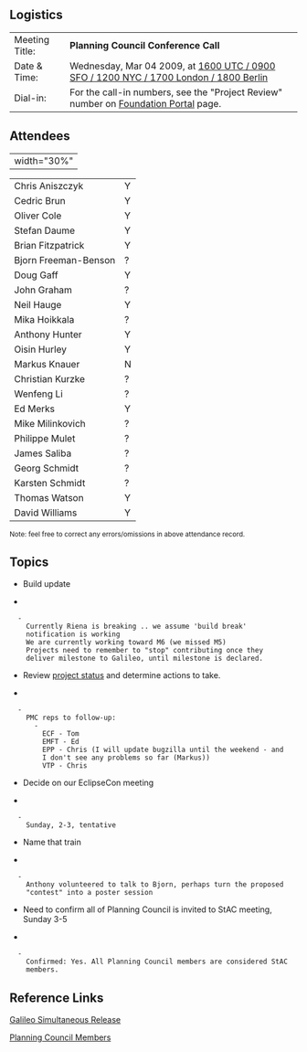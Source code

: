 ## Logistics

|                |                                                                                                                                                                                           |
| -------------- | ----------------------------------------------------------------------------------------------------------------------------------------------------------------------------------------- |
| Meeting Title: | **Planning Council Conference Call**                                                                                                                                                      |
| Date & Time:   | Wednesday, Mar 04 2009, at [1600 UTC / 0900 SFO / 1200 NYC / 1700 London / 1800 Berlin](http://www.timeanddate.com/worldclock/fixedtime.html?year=2009&month=3&day=4&hour=17&min=0&sec=0) |
| Dial-in:       | For the call-in numbers, see the "Project Review" number on [Foundation Portal](https://dev.eclipse.org/portal/myfoundation/portal/portal.php) page.                                      |

## Attendees

|             |
| ----------- |
| width="30%" |

|                      |   |
| -------------------- | - |
| Chris Aniszczyk      | Y |
| Cedric Brun          | Y |
| Oliver Cole          | Y |
| Stefan Daume         | Y |
| Brian Fitzpatrick    | Y |
| Bjorn Freeman-Benson | ? |
| Doug Gaff            | Y |
| John Graham          | ? |
| Neil Hauge           | Y |
| Mika Hoikkala        | ? |
| Anthony Hunter       | Y |
| Oisin Hurley         | Y |
| Markus Knauer        | N |
| Christian Kurzke     | ? |
| Wenfeng Li           | ? |
| Ed Merks             | Y |
| Mike Milinkovich     | ? |
| Philippe Mulet       | ? |
| James Saliba         | ? |
| Georg Schmidt        | ? |
| Karsten Schmidt      | ? |
| Thomas Watson        | Y |
| David Williams       | Y |

<small>Note: feel free to correct any errors/omissions in above
attendance record.</small>

## Topics

  - Build update

<!-- end list -->

  -

      -
        Currently Riena is breaking .. we assume 'build break'
        notification is working
        We are currently working toward M6 (we missed M5)
        Projects need to remember to "stop" contributing once they
        deliver milestone to Galileo, until milestone is declared.

<!-- end list -->

  - Review [project
    status](http://www.eclipse.org/projects/galileo_status.php) and
    determine actions to take.

<!-- end list -->

  -

      -
        PMC reps to follow-up:
          -
            ECF - Tom
            EMFT - Ed
            EPP - Chris (I will update bugzilla until the weekend - and
            I don't see any problems so far (Markus))
            VTP - Chris

<!-- end list -->

  - Decide on our EclipseCon meeting

<!-- end list -->

  -

      -
        Sunday, 2-3, tentative

<!-- end list -->

  - Name that train

<!-- end list -->

  -

      -
        Anthony volunteered to talk to Bjorn, perhaps turn the proposed
        "contest" into a poster session

<!-- end list -->

  - Need to confirm all of Planning Council is invited to StAC meeting,
    Sunday 3-5

<!-- end list -->

  -

      -
        Confirmed: Yes. All Planning Council members are considered StAC
        members.

## Reference Links

[Galileo Simultaneous Release](Galileo_Simultaneous_Release "wikilink")

[Planning Council
Members](http://www.eclipse.org/org/foundation/council.php#planning)